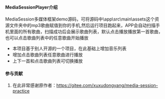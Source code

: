 #### MediaSessionPlayer介绍
MediaSession多媒体框架demo源码，可将源码中\app\src\main\assets这个资源文件夹中的mp3歌曲赋值到你的手机,然后运行项目跑起来，APP会自动扫描手机里面的所有歌曲，扫描成功后会展示歌曲列表，默认点击播放播放第一首歌曲，也可以点击歌曲列表中的任意歌曲开始播放
- 本项目基于别人开源的一个项目，在此基础上增加音乐列表
- 增加点击歌曲列表任意歌曲进行播放
- 上下一首和点击歌曲列表可切换播放

#### 参与贡献
1. 在此非常感谢原作者：https://gitee.com/xuxudongyang/media-session-practice

